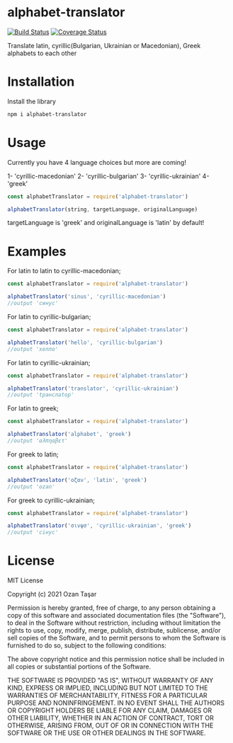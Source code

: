 # alphabet-translator

[![Build Status](https://app.travis-ci.com/tasarozan/alphabet-translator.svg?branch=main)](https://app.travis-ci.com/tasarozan/alphabet-translator)
[![Coverage Status](https://coveralls.io/repos/github/tasarozan/alphabet-translator/badge.svg?branch=main)](https://coveralls.io/github/tasarozan/alphabet-translator?branch=main)

Translate latin, cyrillic(Bulgarian, Ukrainian or Macedonian), Greek alphabets to each other

# Installation

Install the library

```sh
npm i alphabet-translator

```

# Usage

Currently you have 4 language choices but more are coming!

1- 'cyrillic-macedonian'
2- 'cyrillic-bulgarian'
3- 'cyrillic-ukrainian'
4- 'greek'

```js
const alphabetTranslator = require('alphabet-translator')

alphabetTranslator(string, targetLanguage, originalLanguage)
```

targetLanguage is 'greek' and originalLanguage is 'latin' by default!

# Examples

For latin to latin to cyrillic-macedonian;

```js
const alphabetTranslator = require('alphabet-translator')

alphabetTranslator('sinus', 'cyrillic-macedonian')
//output 'синус'
```

For latin to cyrillic-bulgarian;

```js
const alphabetTranslator = require('alphabet-translator')

alphabetTranslator('hello', 'cyrillic-bulgarian')
//output 'хeллo'
```

For latin to cyrillic-ukrainian;

```js
const alphabetTranslator = require('alphabet-translator')

alphabetTranslator('translator', 'cyrillic-ukrainian')
//output 'tрaнслatoр'
```

For latin to greek;

```js
const alphabetTranslator = require('alphabet-translator')

alphabetTranslator('alphabet', 'greek')
//output 'αλπηαβετ'
```

For greek to latin;

```js
const alphabetTranslator = require('alphabet-translator')

alphabetTranslator('oζαν', 'latin', 'greek')
//output 'ozan'
```

For greek to cyrillic-ukrainian;

```js
const alphabetTranslator = require('alphabet-translator')

alphabetTranslator('σινψσ', 'cyrillic-ukrainian', 'greek')
//output 'сiнус'
```

# License

MIT License

Copyright (c) 2021 Ozan Taşar

Permission is hereby granted, free of charge, to any person obtaining a copy
of this software and associated documentation files (the "Software"), to deal
in the Software without restriction, including without limitation the rights
to use, copy, modify, merge, publish, distribute, sublicense, and/or sell
copies of the Software, and to permit persons to whom the Software is
furnished to do so, subject to the following conditions:

The above copyright notice and this permission notice shall be included in all
copies or substantial portions of the Software.

THE SOFTWARE IS PROVIDED "AS IS", WITHOUT WARRANTY OF ANY KIND, EXPRESS OR
IMPLIED, INCLUDING BUT NOT LIMITED TO THE WARRANTIES OF MERCHANTABILITY,
FITNESS FOR A PARTICULAR PURPOSE AND NONINFRINGEMENT. IN NO EVENT SHALL THE
AUTHORS OR COPYRIGHT HOLDERS BE LIABLE FOR ANY CLAIM, DAMAGES OR OTHER
LIABILITY, WHETHER IN AN ACTION OF CONTRACT, TORT OR OTHERWISE, ARISING FROM,
OUT OF OR IN CONNECTION WITH THE SOFTWARE OR THE USE OR OTHER DEALINGS IN THE
SOFTWARE.

```

```
